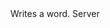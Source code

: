 <function name="WriteWord" parent="bf_write" type="classfunc">
	<description>
		Writes a word.
		<added version="0.4"></added>
	</description>
	<realm>Server</realm>
	<args>
		<arg name="value" type="number"></arg>
	</args>
</function>